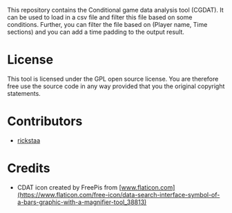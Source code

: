 This repository contains the Conditional game data analysis tool (CGDAT). It can be used to load in a csv file and filter this file based on some conditions. Further, you can filter the file based on (Player name, Time sections) and you can add a time padding to the output result.

# License
This tool is licensed under the GPL open source license. You are therefore free use the source code in any way provided that you the original copyright statements.

# Contributors
* [rickstaa](https://github.com/rickstaa)

# Credits
* CDAT icon created by FreePis from [www.flaticon.com](https://www.flaticon.com/free-icon/data-search-interface-symbol-of-a-bars-graphic-with-a-magnifier-tool_38813)

